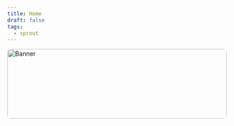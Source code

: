 ```yaml
---
title: Home
draft: false
tags:
  - sprout
---
```


<img src="https://images.unsplash.com/photo-1518699086072-d567cb15b483?q=80&w=2070&auto=format&fit=crop&ixlib=rb-4.0.3&ixid=M3wxMjA3fDB8MHxwaG90by1wYWdlfHx8fGVufDB8fHx8fA%3D%3D" alt="Banner" style="width: 100%; height: 160px; object-fit: cover; object-position: bottom; display: block; margin: 0 auto; border-radius: 8px;">
